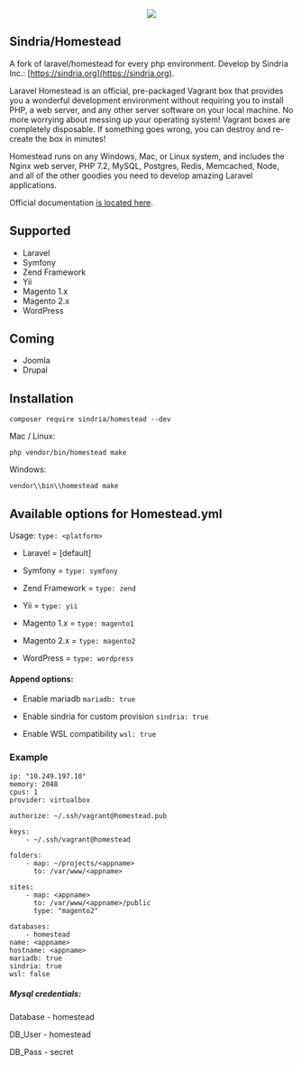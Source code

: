 <p align="center"><img src="https://laravel.com/assets/img/components/logo-homestead.svg"></p>

## Sindria/Homestead

A fork of laravel/homestead for every php environment. Develop by Sindria Inc.: [https://sindria.org](https://sindria.org).

Laravel Homestead is an official, pre-packaged Vagrant box that provides you a wonderful development environment without requiring you to install PHP, a web server, and any other server software on your local machine. No more worrying about messing up your operating system! Vagrant boxes are completely disposable. If something goes wrong, you can destroy and re-create the box in minutes!

Homestead runs on any Windows, Mac, or Linux system, and includes the Nginx web server, PHP 7.2, MySQL, Postgres, Redis, Memcached, Node, and all of the other goodies you need to develop amazing Laravel applications.

Official documentation [is located here](https://laravel.com/docs/homestead).


## Supported

- Laravel
- Symfony
- Zend Framework
- Yii
- Magento 1.x
- Magento 2.x
- WordPress

## Coming

- Joomla
- Drupal 

## Installation

`composer require sindria/homestead --dev`

Mac / Linux:

`php vendor/bin/homestead make`

Windows:

`vendor\\bin\\homestead make`


## Available options for Homestead.yml

Usage: `type: <platform>` 

- Laravel = [default]

- Symfony = `type: symfony`

- Zend Framework = `type: zend`

- Yii = `type: yii`

- Magento 1.x = `type: magento1`

- Magento 2.x = `type: magento2`

- WordPress = `type: wordpress`


#### Append options:

- Enable mariadb `mariadb: true`

- Enable sindria for custom provision `sindria: true`

- Enable WSL compatibility `wsl: true`


### Example

```
ip: "10.249.197.10"
memory: 2048
cpus: 1
provider: virtualbox

authorize: ~/.ssh/vagrant@homestead.pub

keys:
    - ~/.ssh/vagrant@homestead

folders:
    - map: ~/projects/<appname>
      to: /var/www/<appname>

sites:
    - map: <appname>
      to: /var/www/<appname>/public
      type: "magento2"

databases:
    - homestead
name: <appname>
hostname: <appname>
mariadb: true
sindria: true
wsl: false

```


##### Mysql credentials:

Database - homestead

DB_User - homestead

DB_Pass - secret

